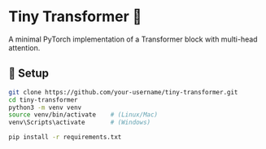 # Tiny Transformer 🧠

A minimal PyTorch implementation of a Transformer block with multi-head attention.

## 🚀 Setup

```bash
git clone https://github.com/your-username/tiny-transformer.git
cd tiny-transformer
python3 -m venv venv
source venv/bin/activate    # (Linux/Mac)
venv\Scripts\activate       # (Windows)

pip install -r requirements.txt
